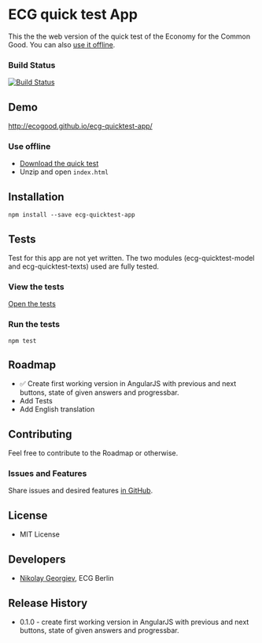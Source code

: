 ECG quick test App
==================

This the the web version of the quick test of the Economy for the Common Good. You can also [use it offline](#use-offline).

### Build Status
[![Build Status](https://travis-ci.org/ecogood/ecg-quicktest-app.svg?branch=master)](https://travis-ci.org/ecogood/ecg-quicktest-app)

## Demo

http://ecogood.github.io/ecg-quicktest-app/

### Use offline

* [Download the quick test](https://github.com/ecogood/ecg-quicktest-app/archive/gh-pages.zip)
* Unzip and open ``index.html``

## Installation

```
npm install --save ecg-quicktest-app
```

## Tests

Test for this app are not yet written.
The two modules (ecg-quicktest-model and ecg-quicktest-texts) used are fully tested. 

### View the tests

[Open the tests]()

### Run the tests

``npm test``

## Roadmap

* :white_check_mark: Create first working version in AngularJS with previous and next buttons, state of given answers and progressbar.
* Add Tests
* Add English translation

## Contributing

Feel free to contribute to the Roadmap or otherwise.

### Issues and Features

Share issues and desired features [in GitHub](https://github.com/ecogood/ecg-quicktest-app/issues).

## License

* MIT License

## Developers

* [Nikolay Georgiev](http://nikolay-georgiev.net/), ECG Berlin

## Release History

* 0.1.0 - create first working version in AngularJS with previous and next buttons, state of given answers and progressbar.